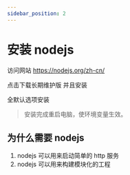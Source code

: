 ```yaml
---
sidebar_position: 2
---
```


# 安装 nodejs

访问网站 https://nodejs.org/zh-cn/

点击下载长期维护版 并且安装

全默认选项安装

> 安装完成重启电脑，使环境变量生效。

## 为什么需要 nodejs
1. nodejs 可以用来启动简单的 http 服务
2. nodejs 可以用来构建模块化的工程
